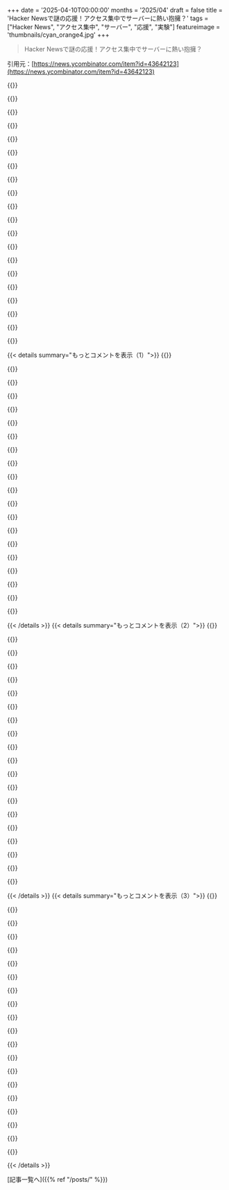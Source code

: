 +++
date = '2025-04-10T00:00:00'
months = '2025/04'
draft = false
title = 'Hacker Newsで謎の応援！アクセス集中でサーバーに熱い抱擁？'
tags = ["Hacker News", "アクセス集中", "サーバー", "応援", "実験"]
featureimage = 'thumbnails/cyan_orange4.jpg'
+++

> Hacker Newsで謎の応援！アクセス集中でサーバーに熱い抱擁？

引用元：[https://news.ycombinator.com/item?id=43642123](https://news.ycombinator.com/item?id=43642123)

{{<matomeQuote body="これマジでクールじゃん。俺、超偽善者なんだよね。ブログは愛のためとか、分析に囚われるのは最悪とか言ってるけど、本当は時間をかけたプロジェクトがバズると超嬉しいんだよね。だから、本格的な分析は避けて、自分の承認欲求を満たすためだけに、簡単なヒットカウンターを設置しちゃった。音は鳴らないけど、鳴らすべきかな。" userName="AndrewStephens" createdAt="2025-04-10T14:32:44" color="">}}

{{<matomeQuote body="マジで堕落してるのを証明するために、ヒットカウンターが作動したら音を鳴らすワンライナーのシェルスクリプトを組んでみた。<br>tail -F -n 0 /var/log/visitlog | while read ； do printf ’\a’ ； done<br>誰か俺のサイトに来てくれ～。" userName="AndrewStephens" createdAt="2025-04-10T14:46:46" color="">}}

{{<matomeQuote body="貢献したぜ。Andrewが開発の承認ビープ音のノルマを達成できるように、手動で1秒に1回ページを5分間リロードしてやった（もし単純なヒット数じゃなくて、ユニークユーザーベースだったら、これはマジで笑える時間の無駄遣いだったってことになるけど）。" userName="tbalsam" createdAt="2025-04-10T16:26:34" color="#ff5c5c">}}

{{<matomeQuote body="Voyage of the Marigoldを少しプレイしてみた。浅瀬から脱出できるのかな？あと、最後の2つのセクター近くにいるDreadnaughtを魚雷1発とレーザーで倒せる？それとも魚雷が2発必要？<br>良いゲームだね。 🍻" userName="butlike" createdAt="2025-04-10T23:25:20" color="">}}

{{<matomeQuote body="ゲームをプレイしてくれてありがとう。右上のセクターまでたどり着いて、貨物を届けることは可能だよ。簡単ではないけどね。燃料切れが原因で失敗することが多いから、最初に燃料を追加するオプションを選ぶことをお勧めするよ。<br>Dreadnaughtは手ごわいけど、不可能ではないよ。魚雷は役立つけど、レーザーで数回ラッキーヒットすれば倒せるよ。" userName="AndrewStephens" createdAt="2025-04-11T04:11:39" color="#38d3d3">}}

{{<matomeQuote body="Googleの検索結果に関するあなたの最新の記事に触発されて、私も記事を書きました！あなたの記事へのリンクも貼ってあります！ Google Search Results are Increasingly Disappointing as AI Results Are Pushed at <br>https://rietta.com/blog/google-search-results-decline-with-a..." userName="rietta" createdAt="2025-04-10T16:53:13" color="">}}

{{<matomeQuote body="熱心なリクエストに応えてクリックしたぜ。ついでにブログも読んじゃった！" userName="eyelidlessness" createdAt="2025-04-10T16:28:47" color="">}}

{{<matomeQuote body="ゲームショーのクイズを楽しんだよ。ありがとう。" userName="butlike" createdAt="2025-04-10T22:17:30" color="#ff5733">}}

{{<matomeQuote body="Inkを使ってるゲームなの？超クール！" userName="nemomarx" createdAt="2025-04-10T16:16:25" color="#ff33a1">}}

{{<matomeQuote body="Inkってマジでクールな言語だよなー。去年、インタラクティブフィクションのコンテストに出したゲーム、死ぬほど頑張って作ったんだぜ。全然勝てなかったけど（期待もしてなかったし）、みんな結構気に入ってくれたみたい。特にStar Trek見て育った人にはウケが良かったみたい。" userName="AndrewStephens" createdAt="2025-04-10T17:38:55" color="">}}

{{<matomeQuote body="今、アクセスしてきたぜ！" userName="rietta" createdAt="2025-04-10T16:00:53" color="">}}

{{<matomeQuote body="これって、ガーフィールドの昔の漫画みたいだな。ジョンが古い電話をイライラしながら見つめて、最後に「早く鳴れよ！」って叫ぶやつ。（猫が何か皮肉を言うんだけど忘れちゃった）" userName="cubefox" createdAt="2025-04-10T15:05:21" color="">}}

{{<matomeQuote body="多分もう知ってると思うけど、あの漫画は猫がいなくなるとマジで面白くなるんだぜ。<br>https://garfieldminusgarfield.net/" userName="yojo" createdAt="2025-04-10T15:13:25" color="#785bff">}}

{{<matomeQuote body="ちょっと気になるんだけど、漫画の背景が全く分からなかったらもっと面白いのかな？それとも、よくある「月曜嫌い、センスない」みたいなネタと比較して初めて面白いのかな？正直、後者だと思うんだよね。だって、20個くらい見たら飽きちゃうし。でも、オリジナルよりは笑える回数が多いかな？ガーフィールド読む気はないけど。" userName="wholinator2" createdAt="2025-04-10T17:25:26" color="">}}

{{<matomeQuote body="ほとんどの場合、二次創作／批評として機能してると思う。" userName="wredcoll" createdAt="2025-04-10T22:53:54" color="">}}

{{<matomeQuote body="いやいや、全然違うって。うちには古い電話もないし、猫もいないし。" userName="AndrewStephens" createdAt="2025-04-10T15:36:17" color="">}}

{{<matomeQuote body="Googlebotが見に来た時も音が鳴るの？" userName="DeathArrow" createdAt="2025-04-10T15:17:33" color="">}}

{{<matomeQuote body="いや、実際には鳴らないんだ。うちのカウンターはJavascriptを使ってて、ほとんど（完全にではないけど）全てのボットをフィルタリングしてるんだ。Javascriptをオフにしてる本物のユーザーを見逃してる可能性もあるけど。" userName="AndrewStephens" createdAt="2025-04-10T15:32:40" color="">}}

{{<matomeQuote body="へー、今アクセスしてきたよ。聞こえた！？" userName="jofla_net" createdAt="2025-04-10T15:56:32" color="">}}

{{<matomeQuote body="俺も同じことやったわ。ユーザーのプライバシー侵害したくなかったから、2022年に自分でシンプルなカウンター作ったんだよね。ブログでRaspberry Pi 400について書いたから、よかったら見てって。<br>クリック音追加したら気が狂うかな？ちょっと試してみようかな。<br>https://joeldare.com/private-analtyics-and-my-raspberry-pi-4..." userName="codazoda" createdAt="2025-04-10T17:06:32" color="">}}

{{< details summary="もっとコメントを表示（1）">}}
{{<matomeQuote body="お前の解決策、俺が実装したのとマジそっくりじゃん！ページと時間だけ記録して、個人情報とか一切なし。データベースすらないし。<br>最近のウェブサイトってトラッカー多すぎだよなー。マジで迷惑。" userName="AndrewStephens" createdAt="2025-04-10T20:05:58" color="#45d325">}}

{{<matomeQuote body="自分が時間かけて作ったものを認めてもらいたいって思うのは、そんなに悪いことか？" userName="squigz" createdAt="2025-04-10T17:00:27" color="">}}

{{<matomeQuote body="いい質問だね。自分のプロジェクトで注目浴びるのが嬉しいのは悪いことじゃないよ。<br>でも、その衝動を放置すると、承認欲求のために低品質なクリックベイトとか、内容のない自己宣伝とかに繋がりかねないと思うんだ。世間一般に対して無関心でいるのが良いと思う。<br>それも、詳細なリアルタイム分析をやめて、シンプルなヒットカウンターにした理由の一つ（もう一つはプライバシー）。マジメに原則守るなら、それすらやらないんだけどね。俺も偽善者だから。" userName="AndrewStephens" createdAt="2025-04-10T17:37:12" color="#785bff">}}

{{<matomeQuote body="昔、自作のPHPページでサイト運営してたとき、裏でテキストファイル使ったヒットカウンター作ってたんだ。これが意外と効果的で、楽しかったんだよね。" userName="indrora" createdAt="2025-04-11T18:01:57" color="">}}

{{<matomeQuote body="HNの隅っこのコメント欄に書いた俺のマイナーな回答が、記事になっちゃった！" userName="TonyTrapp" createdAt="2025-04-10T10:06:15" color="#38d3d3">}}

{{<matomeQuote body="ほとんどの人がコメントしないって考えると、どんなマイナーなコメントでも数千view稼げるってことだよな。4k以上の人が関わったって考えると、なんか考えさせられるわ。" userName="stronglikedan" createdAt="2025-04-10T13:04:03" color="">}}

{{<matomeQuote body="それ、俺もあるわ。自分のブログにリンクしたら、Cloudflareのダッシュボードでトラフィックが急上昇したもん。<br>そういえば、俺のブログも最高なんだぜ……。<br>なーんてね。" userName="huijzer" createdAt="2025-04-10T15:17:21" color="#45d325">}}

{{<matomeQuote body="なのになんで誰も俺のウェブサイトに来てくれないんだよ！" userName="Gud" createdAt="2025-04-10T14:24:55" color="">}}

{{<matomeQuote body="Susamのベル鳴らすより、Fish Doorbell見た方がいいって。魚が通りたがってたら教えてあげて。<br>https://visdeurbel.nl/en/" userName="amiga386" createdAt="2025-04-10T12:36:06" color="">}}

{{<matomeQuote body="Fish DoorbellにAIを使うのはアリだけど、ボランティアが動画見て魚が通りたい時にベル鳴らす方が良くない？" userName="thesuitonym" createdAt="2025-04-10T13:17:35" color="">}}

{{<matomeQuote body="fish doorbellの目的は、水の中に何が住んでるかを知ってもらうことなんだよね。もし問題を”解決”するのが目的なら、もっと資源を使わない方法があると思うよ。" userName="TonyTrapp" createdAt="2025-04-10T13:44:42" color="#ff5733">}}

{{<matomeQuote body="誰かがもっとアホなことするために改造するのを止めるもんは何もないよね。" userName="munsonbh" createdAt="2025-04-10T13:57:06" color="">}}

{{<matomeQuote body="おもろい。今めっちゃ愛されてる感じだね。<br>while true; do; sleep 5; curl http://susam.net:8000 ; done<br>curl: (1) Received HTTP/0.9 when not allowed...ってエラーが出てるね" userName="smallpipe" createdAt="2025-04-10T12:38:48" color="">}}

{{<matomeQuote body="へー、お前さんはここでマジ役に立ってんじゃん…（棒読み）。" userName="zoky" createdAt="2025-04-10T12:51:05" color="">}}

{{<matomeQuote body="交通渋滞にハマった時みたいなもんじゃん。悪いのは他のドライバーで、自分じゃない！" userName="drittich" createdAt="2025-04-10T15:09:13" color="">}}

{{<matomeQuote body="curlに--http0.9フラグを追加すると、”ok”だけ（HTTP 0.9形式、ヘッダーなし）のレスポンスでもエラーにならないよ。" userName="alexjm" createdAt="2025-04-10T21:28:41" color="#ff5c5c">}}

{{<matomeQuote body="次からは`watch -n 5 <cmd>`を試してみて。" userName="choult" createdAt="2025-04-10T13:18:16" color="">}}

{{<matomeQuote body="コマンドを実行してるプログラム(shell)が既にその機能を提供してるのに、別のプログラムを実行するメリットって何？" userName="MisterTea" createdAt="2025-04-10T13:20:48" color="">}}

{{<matomeQuote body="Watchは実行の合間にターミナルをクリアするよ。" userName="RunningDroid" createdAt="2025-04-10T13:27:32" color="#38d3d3">}}

{{<matomeQuote body="それって批判者ってことかな。じゃないと自分の結果を投稿できないもんね。<br>メリットは”while true”ループと”sleep 5”コマンドの代わりに、簡潔な単一コマンドで済むことだと思うよ。" userName="inanutshellus" createdAt="2025-04-10T13:34:21" color="">}}


{{< /details >}}
{{< details summary="もっとコメントを表示（2）">}}
{{<matomeQuote body="それって結構多くの基本的なユーティリティにも当てはまるロジックだよね。っていうか、シェルはチューリング完全だし…" userName="fc417fc802" createdAt="2025-04-10T17:04:15" color="">}}

{{<matomeQuote body="結局のところ、これは楽しい実験だったんだよね。無意味だけど楽しい！<br>最高の実験じゃん。そして時には、そこから大きなイノベーションとか発明とか医学とか進歩とか、もっと楽しいことが生まれるんだよね。" userName="b3lvedere" createdAt="2025-04-10T11:29:43" color="#ff5733">}}

{{<matomeQuote body="誰かが言ってた「無用なものは無価値ではない」って言葉が好きなんだ。" userName="boleary-gl" createdAt="2025-04-10T13:11:18" color="#ff5733">}}

{{<matomeQuote body="ある日、休憩室にコーヒーがあるかどうか確認しようとしたら、次の日にはWebcamを発明してた、みたいな。<br>https://en.m.wikipedia.org/wiki/Trojan_Room_coffee_pot" userName="bebopfunk" createdAt="2025-04-10T22:24:58" color="#38d3d3">}}

{{<matomeQuote body="いいね！これを思い出したよ：<br>https://github.com/NARKOZ/hacker-scripts" userName="b3lvedere" createdAt="2025-04-11T06:01:36" color="">}}

{{<matomeQuote body="これはもっと高度で、'古い'(2000年)バージョンのアイデアだよ：Peep (The Network Auralizer): Monitoring Your Network With Sound [1]。昔、数ヶ月間使ってたんだけど、リビングがジャングルみたいになったよ。今はネットワークトラフィックが増えたから、同じ設定でやったら地獄の門みたいになるかもね。<br>https://sourceforge.net/projects/peep/<br>https://www.usenix.org/legacy/publications/library/proceedin..." userName="the_third_wave" createdAt="2025-04-10T11:34:01" color="#785bff">}}

{{<matomeQuote body="1998年頃、投資してたスタートアップのために新しい技術者を募集してたグループがいたんだ。どこかに、おそらく/.に、フィルタリングとして、非標準ポートでSMTP経由で履歴書を受け付けてたんだよね。<br>結局連絡はなかったけど、結局翌年にはその会社で働くことになったんだ。" userName="macintux" createdAt="2025-04-10T13:46:18" color="">}}

{{<matomeQuote body="同じ頃、ウェブサイトのHTMLソースに求人情報を掲載する人もいたよね。当時は仕事を探してなかったから応募しなかったけど、賢いと思ったな。<br>初期のWebフロントエンド技術が広まったのは、興味のあるnerdがすべてのページで「ソースを表示」したからなんだ。HTMLをコピー＆ペーストしたり、CSSやその他のリソースを直接ダウンロードしたりして、サイトのオフラインモデルを実行して、秘密を学ぶことができたんだよね。魔法はすべて公開されていて、未来は無限大に見えた。" userName="eszed" createdAt="2025-04-10T15:15:09" color="#ff5c5c">}}

{{<matomeQuote body="DNSで求人広告を出してた会社もあったな。確か、TXTレコードに、応募方法が書いてあったと思う。" userName="dpcx" createdAt="2025-04-10T16:30:39" color="">}}

{{<matomeQuote body="ポートはドキュメントされてたのかな？それともスキャンする必要があった？" userName="internetter" createdAt="2025-04-10T18:14:50" color="">}}

{{<matomeQuote body="スキャンする必要があったよ。30年前の記憶が正しければ、ポート666だったはず。" userName="macintux" createdAt="2025-04-10T18:24:33" color="">}}

{{<matomeQuote body="へー、HTTP/0.9のレスポンス（ヘッダーなし、テキストのみ）って今どきのブラウザでもまだ動くんだ。へーえ！" userName="notpushkin" createdAt="2025-04-10T10:07:12" color="#38d3d3">}}

{{<matomeQuote body="永遠にそうだと良いな。小さなプロジェクトには便利だし。" userName="ape4" createdAt="2025-04-10T11:56:07" color="">}}

{{<matomeQuote body="ちょっと関係あるんだけど、#1になった投稿から得られたHNトラフィックのアニメーションを作ったんだ。https://idiallo.com/blog/surviving-the-hug-of-death（モバイルフレンドリーじゃなくてごめん）。驚くほどボットが多いんだよね。HNトラフィックを得るたびに、こんな感じのものをセットアップするのが楽しみだ。" userName="firefoxd" createdAt="2025-04-10T16:03:45" color="">}}

{{<matomeQuote body="＞最初は手動で反撃して、偽のデータを送り込んでたんだ。でもすぐ飽きちゃって。それで秘密兵器を投入。zip爆弾さ。<br>＞ボットがサイトにアクセスすると、小さな圧縮ファイルを送りつける。相手のサーバーは喜んでダウンロードして解凍するんだけど、数ギガバイトの混沌が解き放たれるってわけ。ブーム。ゲームオーバー。<br>ボットが解凍するってどうやってわかったの？ボットは記事のHTMLコンテンツとか、画像とかをコピーして自分のウェブサイトに貼り付けるんじゃないの？ファイルの編集や解凍はしないと思うんだけど。<br>ちなみに、アニメーションすごいね。ボットの数が半端ない。" userName="aucisson_masque" createdAt="2025-04-10T21:03:37" color="#ff5c5c">}}

{{<matomeQuote body="ボットは圧縮されたペイロードがあるページにたどり着くと、二度とリクエストを送ってこなくなるんだ。それでうまくいったってわかる。それにcurl、wget、ほとんどのライブラリは自動的にgzipコンテンツを解凍するしね。<br>もちろん、コンテンツを読まずにスパムを投稿するだけのボットもいるから、僕の計画は失敗するんだけど。" userName="firefoxd" createdAt="2025-04-10T21:56:43" color="#785bff">}}

{{<matomeQuote body="http://susam.net:8000 が応答しなくなったことを考えると、今日はもっとビープ音がたくさん聞こえそうだね。" userName="pwagland" createdAt="2025-04-10T10:00:42" color="">}}

{{<matomeQuote body="OKもらえた！" userName="nom" createdAt="2025-04-10T10:07:13" color="">}}

{{<matomeQuote body="もらえなかったー。なんかホッとした。もしもらってたら、かわいそうな人にビープ音で拷問するとこだったからねー。" userName="zombot" createdAt="2025-04-10T11:28:13" color="#45d325">}}

{{<matomeQuote body="おれも同じ。ブラウザでF5連打したけど、いつも'ok'だった。" userName="b3lvedere" createdAt="2025-04-10T11:39:45" color="">}}


{{< /details >}}
{{< details summary="もっとコメントを表示（3）">}}
{{<matomeQuote body="あれ、全部4回ビープ音だったって知ってた？　:D" userName="alluro2" createdAt="2025-04-10T12:01:22" color="">}}

{{<matomeQuote body="知ってるよ！　:D" userName="b3lvedere" createdAt="2025-04-10T13:06:23" color="">}}

{{<matomeQuote body="14回くらい試して、'ok'が2回だけだった。;)" userName="dgacmu" createdAt="2025-04-10T12:11:18" color="">}}

{{<matomeQuote body="それ、httpサーバーじゃないんだよね。ncとかtelnetで試してみて。そしたら'ok'ってレスポンスが返ってきてから切断されるはず。<br>telnet -4 susam.net 8000" userName="pekim" createdAt="2025-04-10T11:08:30" color="#38d3d3">}}

{{<matomeQuote body="記事から引用：<br>＞相手は、ウェブブラウザでも、nc HOST 8000でも、curl HOST:8000でも、ssh HOST -p 8000でも、irssi -c HOST -p 8000でも、なんでも好きなクライアントでポート8000に接続できる。" userName="baxtr" createdAt="2025-04-10T11:24:12" color="#785bff">}}

{{<matomeQuote body="おっと、ちゃんと記事を読まずにコメントするからこうなるんだな。" userName="pekim" createdAt="2025-04-10T11:27:12" color="">}}

{{<matomeQuote body="君の投稿を自動的に追いかけて（HNの返信機能で簡単）、意味解析して、また同じミスを犯しそうになったらアラートを出すツール（難しくてお金がかかる）を作りたい気分。" userName="lukan" createdAt="2025-04-10T11:52:12" color="#45d325">}}

{{<matomeQuote body="もしかしたら、アラートはターミナルで4回ビープ音を鳴らすってのはどう？" userName="thesuitonym" createdAt="2025-04-10T13:20:34" color="#ff5733">}}

{{<matomeQuote body="それで、ブログ記事を書いちゃった。<br>でも、もっと面白いこと見つけられるかも。<br>（実はもう見つけてるんだけど、さっきのタスクに使えるかも）" userName="lukan" createdAt="2025-04-10T13:48:18" color="">}}

{{<matomeQuote body="OKもらうために、curlにhttp 0.9を強制的に使わせる必要があったんだよね。<br>＞ curl -v --http0.9 susam.net:8000" userName="collinvandyck76" createdAt="2025-04-10T18:12:19" color="">}}

{{<matomeQuote body="20年くらい前に、セキュリティのないオープンなFTPサーバーをインターネットに置いたんだ。何が起こるか見てみようと思って。<br>半日もしないうちに、海賊が自分のFTPサーバーへの権利を「マーキング」し始めて、ゲームをアップロードし始めたんだ。全部削除して、また開けっ放しにした。<br>細かいことは覚えてないけど、海賊たちはディレクトリの中にディレクトリを作って、ファイルをアップロードして、自分のマークをつけてた。全部スクリプト化されてたみたい。<br>しばらくして、サブディレクトリを削除するファイルシステムウォッチャーを設定したんだ。これで、何にでも使えるFTPサーバーができた。数ヶ月後に閉鎖したけどね。<br>面白い経験だったよ。" userName="grantcarthew" createdAt="2025-04-11T05:18:59" color="#45d325">}}

{{<matomeQuote body="TIL '\a'はPOSIXでベルなんだ。それ自体が面白い。" userName="drummojg" createdAt="2025-04-10T12:58:50" color="">}}

{{<matomeQuote body="ASCIIコードの0x7で、ASCIIが標準化される前から存在してたんだ。<br>ターミナルでctrl-gで入力できるよ。ほとんどの場合表示されないし、俺みたいにターミナルを設定してたら音も鳴らない。" userName="extraduder_ire" createdAt="2025-04-10T13:17:48" color="#ff5733">}}

{{<matomeQuote body="これってまさに「似た者同士が集まる」って感じだよね。<br>こんなのコメントに入れるのは結構リスキーだけど、誰も見なかったらどうする？音が鳴らなかったら？<br>俺みたいな変なやつならやるかも。見たらやってたと思うけど、見逃した。" userName="dirtybirdnj" createdAt="2025-04-10T14:13:36" color="">}}

{{<matomeQuote body="IPv6アドレスでリッスンしてないじゃん！<br>susam.netが2025年になってもIPv6を採用してないなんて残念 :-Q" userName="crosser" createdAt="2025-04-10T21:45:45" color="">}}

{{<matomeQuote body="俺も似たようなの作ったことあるよ。時々、誰かがインタラクトした時に鳴る音が聞こえるんだ。<br>https://trails.aeonax.com/" userName="xeonax" createdAt="2025-04-10T15:55:25" color="">}}

{{<matomeQuote body="これ人気になったら、作者は夜どうするんだろ？ビープ音がうるさいから、ターミナルからできるだけ離れて寝るのかな？それともターミナルは職場にある？HNはマジでこの情報を知りたい！" userName="urbandw311er" createdAt="2025-04-11T21:19:19" color="#785bff">}}

{{<matomeQuote body="ターミナルは家にあるよ。音量を下げるだけ。" userName="susam" createdAt="2025-04-11T21:57:38" color="#ff5733">}}

{{<matomeQuote body="あー！なぜかターミナルのベルが、音量調節できないブザーだった頃を思い出しちゃった。" userName="urbandw311er" createdAt="2025-04-12T07:20:30" color="">}}

{{<matomeQuote body="これって、孤独を感じないための良い方法だね。" userName="nurettin" createdAt="2025-04-15T05:23:28" color="#ff5733">}}


{{< /details >}}


[記事一覧へ]({{% ref "/posts/" %}})
